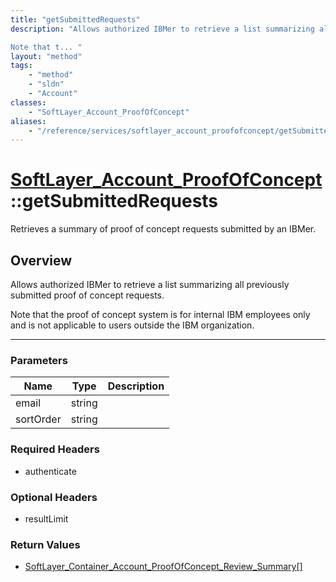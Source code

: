 ```yaml
---
title: "getSubmittedRequests"
description: "Allows authorized IBMer to retrieve a list summarizing all previously submitted proof of concept requests. 

Note that t... "
layout: "method"
tags:
    - "method"
    - "sldn"
    - "Account"
classes:
    - "SoftLayer_Account_ProofOfConcept"
aliases:
    - "/reference/services/softlayer_account_proofofconcept/getSubmittedRequests"
---
```

# [SoftLayer_Account_ProofOfConcept](/reference/services/SoftLayer_Account_ProofOfConcept)::getSubmittedRequests


Retrieves a summary of proof of concept requests submitted by an IBMer.


## Overview 
Allows authorized IBMer to retrieve a list summarizing all previously submitted proof of concept requests. 

Note that the proof of concept system is for internal IBM employees only and is not applicable to users outside the IBM organization. 

-----

### Parameters 
|Name | Type | Description |
| --- | --- | --- |
|email| string| |
|sortOrder| string| |


### Required Headers
* authenticate


### Optional Headers
* resultLimit

### Return Values
* <a href='/reference/datatypes/SoftLayer_Container_Account_ProofOfConcept_Review_Summary'>SoftLayer_Container_Account_ProofOfConcept_Review_Summary[] </a>




